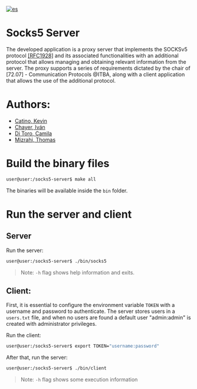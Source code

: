 [![es](https://img.shields.io/badge/lang-es-yellow.svg)](https://github.com/ThomasMiz/socks5-server/blob/main/README.md)

# Socks5 Server

The developed application is a proxy server that implements the SOCKSv5 protocol [[RFC1928]](https://www.rfc-editor.org/rfc/rfc1928 "[RFC1928]") and its associated functionalities with an additional protocol that allows managing and obtaining relevant information from the server. The proxy supports a series of requirements dictated by the chair of [72.07] - Communication Protocols @ITBA, along with a client application that allows the use of the additional protocol.

# Authors:

- [Catino, Kevin](https://github.com/Khato1319)
- [Chayer, Iván](https://github.com/ichayer)
- [Di Toro, Camila](https://github.com/camilaDiToro)
- [Mizrahi, Thomas](https://github.com/ThomasMiz)

# Build the binary files
```sh
user@user:/socks5-server$ make all
```
The binaries will be available inside the `bin` folder.

# Run the server and client

## Server

Run the server:
```sh
user@user:/socks5-server$ ./bin/socks5
```
> Note: `-h` flag shows help information and exits.

## Client:

First, it is essential to configure the environment variable `TOKEN` with a username and password to authenticate. The server stores users in a `users.txt` file, and when no users are found a default user "admin:admin" is created with administrator privileges.

Run the client:
```sh
user@user:/socks5-server$ export TOKEN="username:password"
```

After that, run the server:
```sh
user@user:/socks5-server$ ./bin/client
```
> Note: `-h` flag shows some execution information

